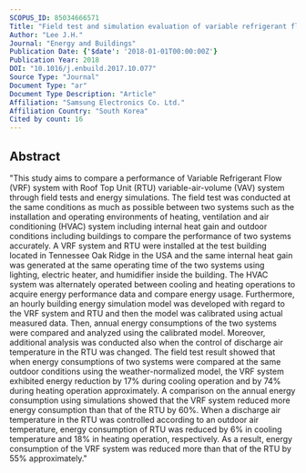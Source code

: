 ```yaml
---
SCOPUS_ID: 85034666571
Title: "Field test and simulation evaluation of variable refrigerant flow systems performance"
Author: "Lee J.H."
Journal: "Energy and Buildings"
Publication Date: {'$date': '2018-01-01T00:00:00Z'}
Publication Year: 2018
DOI: "10.1016/j.enbuild.2017.10.077"
Source Type: "Journal"
Document Type: "ar"
Document Type Description: "Article"
Affiliation: "Samsung Electronics Co. Ltd."
Affiliation Country: "South Korea"
Cited by count: 16
---
```


## Abstract
"This study aims to compare a performance of Variable Refrigerant Flow (VRF) system with Roof Top Unit (RTU) variable-air-volume (VAV) system through field tests and energy simulations. The field test was conducted at the same conditions as much as possible between two systems such as the installation and operating environments of heating, ventilation and air conditioning (HVAC) system including internal heat gain and outdoor conditions including buildings to compare the performance of two systems accurately. A VRF system and RTU were installed at the test building located in Tennessee Oak Ridge in the USA and the same internal heat gain was generated at the same operating time of the two systems using lighting, electric heater, and humidifier inside the building. The HVAC system was alternately operated between cooling and heating operations to acquire energy performance data and compare energy usage. Furthermore, an hourly building energy simulation model was developed with regard to the VRF system and RTU and then the model was calibrated using actual measured data. Then, annual energy consumptions of the two systems were compared and analyzed using the calibrated model. Moreover, additional analysis was conducted also when the control of discharge air temperature in the RTU was changed. The field test result showed that when energy consumptions of two systems were compared at the same outdoor conditions using the weather-normalized model, the VRF system exhibited energy reduction by 17% during cooling operation and by 74% during heating operation approximately. A comparison on the annual energy consumption using simulations showed that the VRF system reduced more energy consumption than that of the RTU by 60%. When a discharge air temperature in the RTU was controlled according to an outdoor air temperature, energy consumption of RTU was reduced by 6% in cooling temperature and 18% in heating operation, respectively. As a result, energy consumption of the VRF system was reduced more than that of the RTU by 55% approximately."

